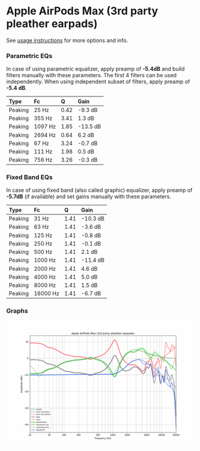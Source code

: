 # Apple AirPods Max (3rd party pleather earpads)
See [usage instructions](https://github.com/jaakkopasanen/AutoEq#usage) for more options and info.

### Parametric EQs
In case of using parametric equalizer, apply preamp of **-5.4dB** and build filters manually
with these parameters. The first 4 filters can be used independently.
When using independent subset of filters, apply preamp of **-5.4 dB**.

| Type    | Fc      |    Q | Gain     |
|:--------|:--------|:-----|:---------|
| Peaking | 25 Hz   | 0.42 | -9.3 dB  |
| Peaking | 355 Hz  | 3.41 | 1.3 dB   |
| Peaking | 1097 Hz | 1.85 | -13.5 dB |
| Peaking | 2694 Hz | 0.64 | 6.2 dB   |
| Peaking | 67 Hz   | 3.24 | -0.7 dB  |
| Peaking | 111 Hz  | 1.98 | 0.5 dB   |
| Peaking | 756 Hz  | 3.26 | -0.3 dB  |

### Fixed Band EQs
In case of using fixed band (also called graphic) equalizer, apply preamp of **-5.7dB**
(if available) and set gains manually with these parameters.

| Type    | Fc       |    Q | Gain     |
|:--------|:---------|:-----|:---------|
| Peaking | 31 Hz    | 1.41 | -10.3 dB |
| Peaking | 63 Hz    | 1.41 | -3.6 dB  |
| Peaking | 125 Hz   | 1.41 | -0.8 dB  |
| Peaking | 250 Hz   | 1.41 | -0.1 dB  |
| Peaking | 500 Hz   | 1.41 | 2.1 dB   |
| Peaking | 1000 Hz  | 1.41 | -11.4 dB |
| Peaking | 2000 Hz  | 1.41 | 4.6 dB   |
| Peaking | 4000 Hz  | 1.41 | 5.0 dB   |
| Peaking | 8000 Hz  | 1.41 | 1.5 dB   |
| Peaking | 16000 Hz | 1.41 | -6.7 dB  |

### Graphs
![](./Apple%20AirPods%20Max%20(3rd%20party%20pleather%20earpads).png)